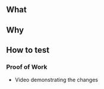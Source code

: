 ## What


## Why


## How to test


### Proof of Work
<!-- Provide proof that your changes work as expected. Please include a: -->
- Video demonstrating the changes



